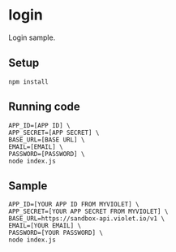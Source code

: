 # login

Login sample.

## Setup

```
npm install
```

## Running code

```
APP_ID=[APP ID] \
APP_SECRET=[APP SECRET] \
BASE_URL=[BASE URL] \
EMAIL=[EMAIL] \
PASSWORD=[PASSWORD] \
node index.js
```

## Sample

```
APP_ID=[YOUR APP ID FROM MYVIOLET] \
APP_SECRET=[YOUR APP SECRET FROM MYVIOLET] \
BASE_URL=https://sandbox-api.violet.io/v1 \
EMAIL=[YOUR EMAIL] \
PASSWORD=[YOUR PASSWORD] \
node index.js
```